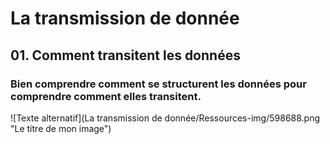 # La transmission de donnée

## 01. Comment transitent les données

### Bien comprendre comment se structurent les données pour comprendre comment elles transitent.

![Texte alternatif](La transmission de donnée/Ressources-img/598688.png "Le titre de mon image")